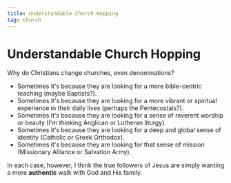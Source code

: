 ```yaml
---
title: Understandable Church Hopping
tag: church
---
```

# Understandable Church Hopping

Why do Christians change churches, even denominations?

- Sometimes it's because they are looking for a more bible-centric teaching (maybe Baptists?).
- Sometimes it's because they are looking for a more vibrant or spiritual experience in their daily lives (perhaps the Pentecostals?).
- Sometimes it's because they are looking for a sense of reverent worship or beauty (I'm thinking Anglican or Lutheran liturgy).
- Sometimes it's because they are looking for a deep and global sense of identity (Catholic or Greek Orthodox).
- Sometimes it's because they are looking for that sense of mission (Missionary Alliance or Salvation Army).

In each case, however, I think the true followers of Jesus are simply wanting a more **authentic** walk with God and His family.
